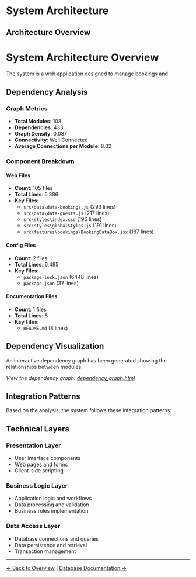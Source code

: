 # System Architecture

## Architecture Overview

# System Architecture Overview
The system is a web application designed to manage bookings and

## Dependency Analysis

### Graph Metrics
- **Total Modules**: 108
- **Dependencies**: 433
- **Graph Density**: 0.037
- **Connectivity**: Well Connected
- **Average Connections per Module**: 8.02

### Component Breakdown

#### Web Files
- **Count**: 105 files
- **Total Lines**: 5,386
- **Key Files**:
  - `src\data\data-bookings.js` (293 lines)
  - `src\data\data-guests.js` (217 lines)
  - `src\styles\index.css` (196 lines)
  - `src\styles\globalStyles.js` (191 lines)
  - `src\features\bookings\BookingDataBox.jsx` (187 lines)

#### Config Files
- **Count**: 2 files
- **Total Lines**: 6,485
- **Key Files**:
  - `package-lock.json` (6448 lines)
  - `package.json` (37 lines)

#### Documentation Files
- **Count**: 1 files
- **Total Lines**: 8
- **Key Files**:
  - `README.md` (8 lines)


## Dependency Visualization

An interactive dependency graph has been generated showing the relationships between modules.

*View the dependency graph: [dependency_graph.html](../dependency_graph.html)*

## Integration Patterns

Based on the analysis, the system follows these integration patterns:

## Technical Layers

### Presentation Layer
- User interface components
- Web pages and forms
- Client-side scripting

### Business Logic Layer  
- Application logic and workflows
- Data processing and validation
- Business rules implementation

### Data Access Layer
- Database connections and queries
- Data persistence and retrieval
- Transaction management

---

[← Back to Overview](./index.md) | [Database Documentation →](./database.md)
